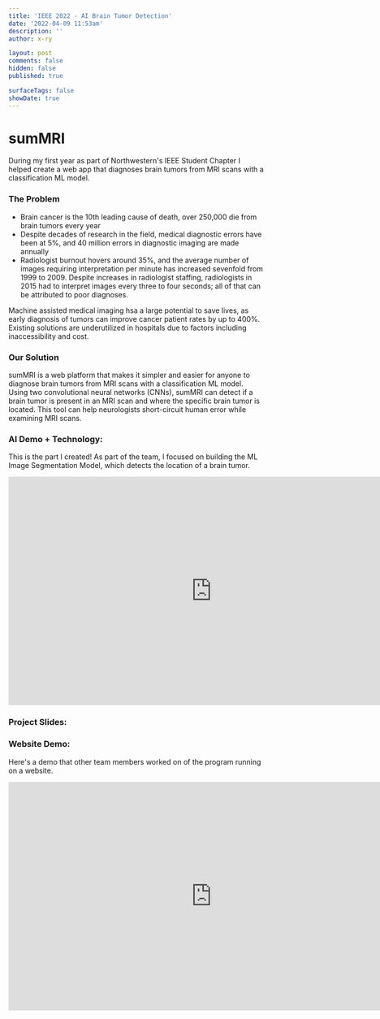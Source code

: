 ```yaml
---
title: 'IEEE 2022 - AI Brain Tumor Detection'
date: '2022-04-09 11:53am'
description: ''
author: x-ry

layout: post
comments: false
hidden: false
published: true 

surfaceTags: false
showDate: true
---
```

# sumMRI

During my first year as part of Northwestern's IEEE Student Chapter I helped create a web app that diagnoses brain tumors from MRI scans with a classification ML model. 

### The Problem

- Brain cancer is the 10th leading cause of death, over 250,000 die from brain tumors every year
- Despite decades of research in the field, medical diagnostic errors have been at 5%, and 40 million errors in diagnostic imaging are made annually
- Radiologist burnout hovers around 35%, and the average number of images requiring interpretation per minute has increased sevenfold from 1999 to 2009. Despite increases in radiologist staffing, radiologists in 2015 had to interpret images every three to four seconds; all of that can be attributed to poor diagnoses.

Machine assisted medical imaging hsa a large potential to save lives, as early diagnosis of tumors can improve cancer patient rates by up to 400%. Existing solutions are underutilized in hospitals due to factors including inaccessibility and cost.

### Our Solution

sumMRI is a web platform that makes it simpler and easier for anyone to diagnose brain tumors from MRI scans with a classification ML model. Using two convolutional neural networks (CNNs), sumMRI can detect if a brain tumor is present in an MRI scan and where the specific brain tumor is located. This tool can help neurologists short-circuit human error while examining MRI scans.

### AI Demo + Technology:

This is the part I created! As part of the team, I focused on building the ML Image Segmentation Model, which detects the location of a brain tumor.

<iframe width="800" height="450" src="https://www.youtube.com/embed/iZKlkO4s_J4" frameborder="0" allowfullscreen></iframe>

### Project Slides: 

<object width="1000" height="550" data="https://x-ry.github.io/assets/images/posts/iee2022/sumMRI.pdf" type='application/pdf'></object>

### Website Demo:

Here's a demo that other team members worked on of the program running on a website. 

<iframe width="800" height="450" src="https://www.youtube.com/embed/Xw38jlDo-FM" frameborder="0" allowfullscreen></iframe>

